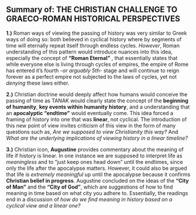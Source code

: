 ## Summary of: THE CHRISTIAN CHALLENGE TO GRAECO-ROMAN HISTORICAL PERSPECTIVES 

**1.)**	Roman ways of viewing the passing of history was very similar to Greek ways of doing so: both believed in cyclical history where by segments of time will eternally repeat itself through endless cycles. *However*, Roman understanding of this pattern would introduce nuances into this idea, especially the concept of **“Roman Eternal”** , that essentially states that while everyone else is living through cycles of empires, the empire of Rome has entered it’s fourth -*or arguably 5th*- stage and will continue to reign forever as a perfect empire not subjected to the laws of cycles, yet not *denying* these laws either. 

**2.)**	Christian doctrine would deeply affect how humans would conceive the passing of time as TANAK would clearly state the concept of the **beginning of humanity**, **key events within humanity history**, and a understanding that an **apocalyptic “endtime”** would eventually come. This idea forced a framing of history into one that was **linear**, not cyclical. The introduction of this new point of view invites criticism of this view in the form of many questions such as, *Are we supposed to view Christianity this way?* And *What are the underlying implications of viewing history in a linear timeline?*

**3.)**	Christian icon, **Augustine** provides commentary about the meaning of life if history is linear. In one instance we are supposed to interpret life as *meaningless* and to “just keep ones head down” until the endtimes, since only the life after the apocalypse matters. However, it could also be argued that life is *extremely meaningful* up until the apocalypse because it confirms **Christian belief in progress**. Augustine concluded on the ideas of the **“City of Man”** and the **“City of God”**, which are suggestions of how to find meaning in time based on what city you adhere to. Essentially, the readings end in a discussion of *how do we find meaning in history based on a cyclical view and a linear one?*

